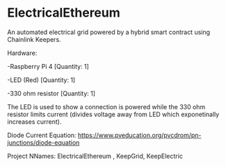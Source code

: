 # ElectricalEthereum

An automated electrical grid powered by a hybrid smart contract using Chainlink Keepers. 

Hardware: 

-Raspberry Pi 4 [Quantity: 1]

-LED (Red) [Quantity: 1]

-330 ohm resistor [Quantity: 1]

The LED is used to show a connection is powered while the 330 ohm resistor limits current (divides voltage away from LED which exponetinally increases current).

Diode Current Equation: https://www.pveducation.org/pvcdrom/pn-junctions/diode-equation

Project NNames: ElectricalEthereum , KeepGrid, KeepElectric  

